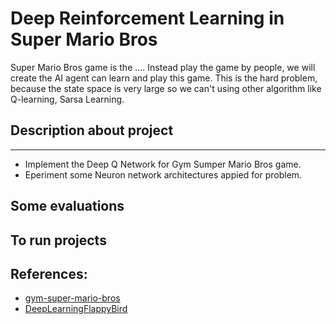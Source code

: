 # Deep Reinforcement Learning in Super Mario Bros

Super Mario Bros game is the ....
Instead play the game by people, we will create the AI agent can learn and play this game.
This is the hard problem, because the state space is very large so we can't using other algorithm like Q-learning, Sarsa Learning.

## Description about project
----
- Implement the Deep Q Network for Gym Sumper Mario Bros game.
- Eperiment some Neuron network architectures appied for problem.


## Some evaluations



## To run projects







## References:
- [gym-super-mario-bros](https://github.com/Kautenja/gym-super-mario-bros)
- [DeepLearningFlappyBird](https://github.com/tiennvuit/DeepLearningFlappyBird)
